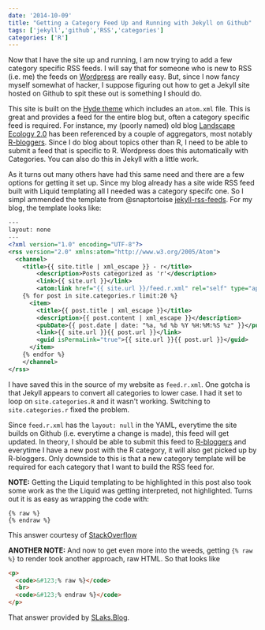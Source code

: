 ```yaml
---
date: '2014-10-09'
title: "Getting a Category Feed Up and Running with Jekyll on Github"
tags: ['jekyll','github','RSS','categories']
categories: ['R']
---
```


Now that I have the site up and running, I am now trying to add a few category specific RSS feeds.  I will say that for someone who is new to RSS (i.e. me) the feeds on [Wordpress](http://wordpress.com) are really easy.  But, since I now fancy myself somewhat of hacker, I suppose figuring out how to get a Jekyll site hosted on Github to spit these out is something I should do.

This site is built on the [Hyde theme](http://andhyde.com/) which includes an `atom.xml` file. This is great and provides a feed for the entire blog but, often a category specific feed is required.  For instance, my (poorly named) old blog [Landscape Ecology 2.0](http://landeco2point0.wordpress.com/) has been referenced by a couple of aggregators, most notably [R-bloggers](http://www.r-bloggers.com/).  Since I do blog about topics other than R, I need to be able to submit a feed that is specific to R.  Wordpress does this automatically with Categories.  You can also do this in Jekyll with a little work.

As it turns out many others have had this same need and there are a few options for getting it set up.  Since my blog already has a site wide RSS feed built with Liquid templating all I needed was a category specifc one.  So I simpl ammended the template from  @snaptortoise [jekyll-rss-feeds](https://github.com/snaptortoise/jekyll-rss-feeds).  For my blog, the template looks like:

```xml
---
layout: none
---
<?xml version="1.0" encoding="UTF-8"?>
<rss version="2.0" xmlns:atom="http://www.w3.org/2005/Atom">
  <channel>
  	<title>{{ site.title | xml_escape }} - r</title>
		<description>Posts categorized as 'r'</description>
		<link>{{ site.url }}</link>
		<atom:link href="{{ site.url }}/feed.r.xml" rel="self" type="application/rss+xml" />
    {% for post in site.categories.r limit:20 %}
      <item>
        <title>{{ post.title | xml_escape }}</title>
        <description>{{ post.content | xml_escape }}</description>
        <pubDate>{{ post.date | date: "%a, %d %b %Y %H:%M:%S %z" }}</pubDate>
        <link>{{ site.url }}{{ post.url }}</link>
        <guid isPermaLink="true">{{ site.url }}{{ post.url }}</guid>
      </item>
    {% endfor %}
	</channel>
</rss>
```

I have saved this in the source of my website as `feed.r.xml`.  One gotcha is that Jekyll appears to convert all categories to lower case.  I had it set to loop on `site.categories.R` and it wasn't working.  Switching to `site.categories.r` fixed the problem.  

Since `feed.r.xml` has the `layout: null` in the YAML, everytime the site builds on Github (i.e. everytime a change is made), this feed will get updated.  In theory, I should be able to submit this feed to [R-bloggers](http://www.r-bloggers.com/add-your-blog/) and everytime I have a new post with the R category, it will also get picked up by R-bloggers.  Only downside to this is that a new category template will be required for each category that I want to build the RSS feed for.  

**NOTE:** Getting the Liquid templating to be highlighted in this post also took some work as the the Liquid was getting interpreted, not highlighted.  Turns out it is as easy as wrapping the code with:

```
{% raw %}
{% endraw %}
```

This answer courtesy of [StackOverflow](http://stackoverflow.com/questions/20568396/how-to-use-jekyll-code-in-inline-code-highlighting)

**ANOTHER NOTE:**
And now to get even more into the weeds, getting <code>&#123;% raw %}</code> to render took another approach, raw HTML.  So that looks like

```html
<p>
  <code>&#123;% raw %}</code>
  <br>
  <code>&#123;% endraw %}</code>
</p> 
```

That answer provided by
[SLaks.Blog](http://blog.slaks.net/2013-06-09/writing-about-jekyll-in-jekyll/).

